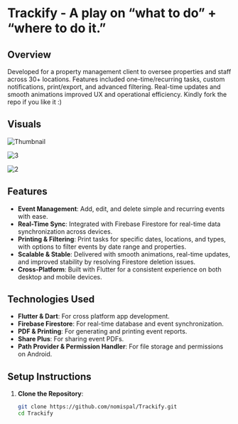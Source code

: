 # Trackify - A play on “what to do” + “where to do it.”


## Overview
Developed for a property management client to oversee properties and staff across 30+ locations. Features included one-time/recurring tasks, custom notifications, print/export, and advanced filtering. Real-time updates and smooth animations improved UX and operational efficiency.
Kindly fork the repo if you like it :)


## Visuals

![Thumbnail](https://github.com/user-attachments/assets/d8afe229-02bd-442a-a4f4-6722c8d47329)

![3](https://github.com/user-attachments/assets/8810e7f1-5a55-47ba-92aa-964a0470f240)

![2](https://github.com/user-attachments/assets/ddb036b6-dbc6-46bd-9af1-c06618d69a1e)


## Features
- **Event Management**: Add, edit, and delete simple and recurring events with ease.
- **Real-Time Sync**: Integrated with Firebase Firestore for real-time data synchronization across devices.
- **Printing & Filtering**: Print tasks for specific dates, locations, and types, with options to filter events by date range and properties.
- **Scalable & Stable**: Delivered with smooth animations, real-time updates, and improved stability by resolving Firestore deletion issues.
- **Cross-Platform**: Built with Flutter for a consistent experience on both desktop and mobile devices.

## Technologies Used
- **Flutter & Dart**: For cross platform app development.
- **Firebase Firestore**: For real-time database and event synchronization.
- **PDF & Printing**: For generating and printing event reports.
- **Share Plus**: For sharing event PDFs.
- **Path Provider & Permission Handler**: For file storage and permissions on Android.

## Setup Instructions
1. **Clone the Repository**:
   ```bash
   git clone https://github.com/nomispal/Trackify.git
   cd Trackify
